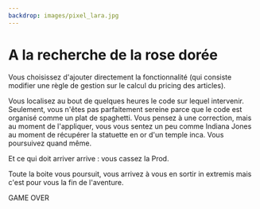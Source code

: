 ```yaml
---
backdrop: images/pixel_lara.jpg
---
```


# A la recherche de la rose dorée

Vous choisissez d'ajouter directement la fonctionnalité (qui consiste modifier une règle de gestion sur le calcul du pricing des articles).

Vous localisez au bout de quelques heures le code sur lequel intervenir. Seulement, vous n'êtes pas parfaitement sereine parce que le code est organisé comme un plat de spaghetti.
Vous pensez à une correction, mais au moment de l'appliquer, vous vous sentez un peu comme Indiana Jones au moment de récupérer la statuette en or d'un temple inca.
Vous poursuivez quand même.

Et ce qui doit arriver arrive : vous cassez la Prod.

Toute la boite vous poursuit, vous arrivez à vous en sortir in extremis mais c'est pour vous la fin de l'aventure.

GAME OVER

<Page url="/" instructions="" action="Redémarrer l'aventure" condition="none" />

